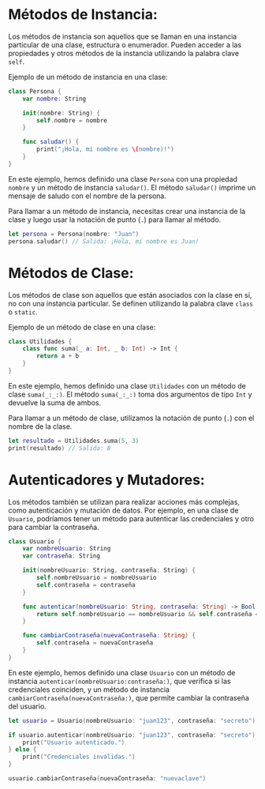 
# Métodos de Instancia:
Los métodos de instancia son aquellos que se llaman en una instancia particular de una clase, estructura o enumerador. Pueden acceder a las propiedades y otros métodos de la instancia utilizando la palabra clave `self`.

Ejemplo de un método de instancia en una clase:

```swift
class Persona {
    var nombre: String

    init(nombre: String) {
        self.nombre = nombre
    }

    func saludar() {
        print("¡Hola, mi nombre es \(nombre)!")
    }
}
```

En este ejemplo, hemos definido una clase `Persona` con una propiedad `nombre` y un método de instancia `saludar()`. El método `saludar()` imprime un mensaje de saludo con el nombre de la persona.

Para llamar a un método de instancia, necesitas crear una instancia de la clase y luego usar la notación de punto (`.`) para llamar al método.

```swift
let persona = Persona(nombre: "Juan")
persona.saludar() // Salida: ¡Hola, mi nombre es Juan!
```

# Métodos de Clase:
Los métodos de clase son aquellos que están asociados con la clase en sí, no con una instancia particular. Se definen utilizando la palabra clave `class` o `static`.

Ejemplo de un método de clase en una clase:

```swift
class Utilidades {
    class func suma(_ a: Int, _ b: Int) -> Int {
        return a + b
    }
}
```

En este ejemplo, hemos definido una clase `Utilidades` con un método de clase `suma(_:_:)`. El método `suma(_:_:)` toma dos argumentos de tipo `Int` y devuelve la suma de ambos.

Para llamar a un método de clase, utilizamos la notación de punto (`.`) con el nombre de la clase.

```swift
let resultado = Utilidades.suma(5, 3)
print(resultado) // Salida: 8
```

# Autenticadores y Mutadores:
Los métodos también se utilizan para realizar acciones más complejas, como autenticación y mutación de datos. Por ejemplo, en una clase de `Usuario`, podríamos tener un método para autenticar las credenciales y otro para cambiar la contraseña.

```swift
class Usuario {
    var nombreUsuario: String
    var contraseña: String

    init(nombreUsuario: String, contraseña: String) {
        self.nombreUsuario = nombreUsuario
        self.contraseña = contraseña
    }

    func autenticar(nombreUsuario: String, contraseña: String) -> Bool {
        return self.nombreUsuario == nombreUsuario && self.contraseña == contraseña
    }

    func cambiarContraseña(nuevaContraseña: String) {
        self.contraseña = nuevaContraseña
    }
}
```

En este ejemplo, hemos definido una clase `Usuario` con un método de instancia `autenticar(nombreUsuario:contraseña:)`, que verifica si las credenciales coinciden, y un método de instancia `cambiarContraseña(nuevaContraseña:)`, que permite cambiar la contraseña del usuario.

```swift
let usuario = Usuario(nombreUsuario: "juan123", contraseña: "secreto")

if usuario.autenticar(nombreUsuario: "juan123", contraseña: "secreto") {
    print("Usuario autenticado.")
} else {
    print("Credenciales inválidas.")
}

usuario.cambiarContraseña(nuevaContraseña: "nuevaclave")
```

